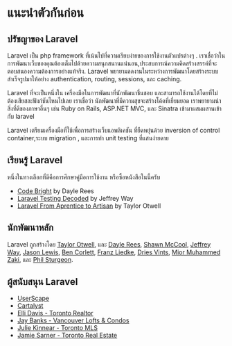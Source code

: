 # แนะนำตัวกันก่อน

<a name="laravel-philosophy"></a>
## ปรัชญาของ Laravel 

Laravel เป็น php framework ที่เน้นไปที่ความเรียบง่ายของการใช้งานตัวแปรต่างๆ . เราเชื่อว่าในการพัฒนาเว็บของคุณต้องเต็มไปด้วยความสนุกสนานแน่นอน,ประสบการณ์ความคิดสร้างสรรค์ที่จะตอบสนองความต้องการอย่างแท้จริง. Laravel พยายามลดงานในระหว่างการพัฒนาโดยสร้างระบบสำเร็จรูปมาให้อย่าง authentication, routing, sessions, และ caching.

Laravel ที่จะเป็นหนึ่งใน เครื่องมือในการพัฒนาที่นักพัฒนาชื่นชอบ และสามารถใช้งานได้โดยที่ไม่ต้องเสียสละฟังก์ชันไหนไปเลย 
เราเชื่อว่า นักพัฒนาที่มีความสุขจะสร้างโค้ดที่เยี่ยมยอด เราพยายามนำสิ่งที่ดีของภาษาอื่นๆ เช่น Ruby on Rails, ASP.NET MVC, และ Sinatra เข้ามาผสมผสานเข้ากับ laravel

Laravel เตรียมเครื่องมือที่ใช้เพื่อการสร้างเว็บแอพลิเคชัน ที่ยืดหยุ่นด้วย inversion of control container,ระบบ migration , และการทำ unit testing ที่แสนง่ายดาย

<a name="learning-laravel"></a>
## เรียนรู้ Laravel

หนึ่งในทางเลือกที่ดีคือการศึกษาคู่มือการใช้งาน หรือซื้อหนังสือในนี้ครับ

- [Code Bright](https://leanpub.com/codebright) by Dayle Rees
- [Laravel Testing Decoded](https://leanpub.com/laravel-testing-decoded) by Jeffrey Way
- [Laravel From Aprentice to Artisan](https://leanpub.com/laravel) by Taylor Otwell

<a name="development-team"></a>
## นักพัฒนาหลัก

Laravel ถูกสร้างโดย [Taylor Otwell](https://github.com/taylorotwell), และ [Dayle Rees](https://github.com/daylerees), [Shawn McCool](https://github.com/ShawnMcCool), [Jeffrey Way](https://github.com/JeffreyWay), [Jason Lewis](https://github.com/jasonlewis), [Ben Corlett](https://github.com/bencorlett), [Franz Liedke](https://github.com/franzliedke), [Dries Vints](https://github.com/driesvints), [Mior Muhammed Zaki](https://github.com/crynobone), และ [Phil Sturgeon](https://github.com/philsturgeon).

<a name="framework-sponsors"></a>
## ผู้สนับสนุน Laravel


- [UserScape](http://userscape.com)
- [Cartalyst](http://cartalyst.com)
- [Elli Davis - Toronto Realtor](http://ellidavis.com)
- [Jay Banks - Vancouver Lofts & Condos](http://jaybanks.ca/vancouver-lofts-condos)
- [Julie Kinnear - Toronto MLS](http://juliekinnear.com/toronto-mls-listings)
- [Jamie Sarner - Toronto Real Estate](http://jamiesarner.com)
